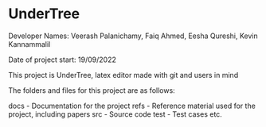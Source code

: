 # UnderTree

Developer Names: Veerash Palanichamy, Faiq Ahmed, Eesha Qureshi, Kevin Kannammalil

Date of project start: 19/09/2022

This project is UnderTree, latex editor made with git and users in mind

The folders and files for this project are as follows:

docs - Documentation for the project
refs - Reference material used for the project, including papers
src - Source code
test - Test cases
etc.
